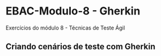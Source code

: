 # EBAC-Modulo-8 - Gherkin
Exercícios do módulo 8 - Técnicas de Teste Ágil
## Criando cenários de teste com Gherkin
